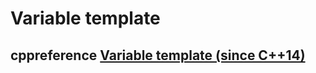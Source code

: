 # Variable template



## cppreference [Variable template (since C++14)](https://en.cppreference.com/w/cpp/language/variable_template)